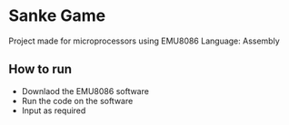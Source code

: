 # Sanke Game 

Project made for microprocessors using EMU8086
Language: Assembly 

## How to run
- Downlaod the EMU8086 software
- Run the code on the software
- Input as required